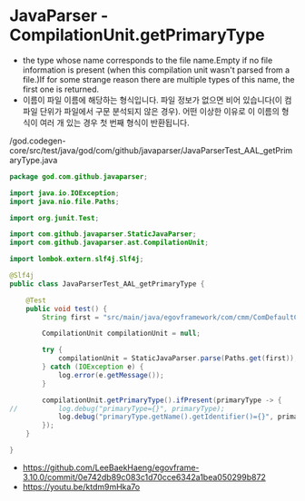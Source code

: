 # JavaParser - CompilationUnit.getPrimaryType

- the type whose name corresponds to the file name.Empty if no file information is present (when this compilation unit wasn't parsed from a file.)If for some strange reason there are multiple types of this name, the first one is returned.
- 이름이 파일 이름에 해당하는 형식입니다. 파일 정보가 없으면 비어 있습니다(이 컴파일 단위가 파일에서 구문 분석되지 않은 경우). 어떤 이상한 이유로 이 이름의 형식이 여러 개 있는 경우 첫 번째 형식이 반환됩니다.

/god.codegen-core/src/test/java/god/com/github/javaparser/JavaParserTest_AAL_getPrimaryType.java

```java
package god.com.github.javaparser;

import java.io.IOException;
import java.nio.file.Paths;

import org.junit.Test;

import com.github.javaparser.StaticJavaParser;
import com.github.javaparser.ast.CompilationUnit;

import lombok.extern.slf4j.Slf4j;

@Slf4j
public class JavaParserTest_AAL_getPrimaryType {

	@Test
	public void test() {
		String first = "src/main/java/egovframework/com/cmm/ComDefaultCodeVO.java";

		CompilationUnit compilationUnit = null;

		try {
			compilationUnit = StaticJavaParser.parse(Paths.get(first));
		} catch (IOException e) {
			log.error(e.getMessage());
		}

		compilationUnit.getPrimaryType().ifPresent(primaryType -> {
//			log.debug("primaryType={}", primaryType);
			log.debug("primaryType.getName().getIdentifier()={}", primaryType.getName().getIdentifier());
		});
	}

}
```

- https://github.com/LeeBaekHaeng/egovframe-3.10.0/commit/0e742db89c083c1d70cce6342a1bea050299b872
- https://youtu.be/ktdm9mHka7o
